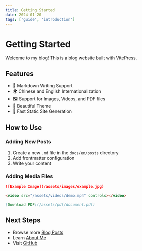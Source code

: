 ```yaml
---
title: Getting Started
date: 2024-01-20
tags: ['guide', 'introduction']
---
```


# Getting Started

Welcome to my blog! This is a blog website built with VitePress.

## Features

- 📝 Markdown Writing Support
- 🌍 Chinese and English Internationalization
- 🖼️ Support for Images, Videos, and PDF files
- 🎨 Beautiful Theme
- 🚀 Fast Static Site Generation

## How to Use

### Adding New Posts

1. Create a new `.md` file in the `docs/en/posts` directory
2. Add frontmatter configuration
3. Write your content

### Adding Media Files

```markdown
![Example Image](/assets/images/example.jpg)

<video src="/assets/videos/demo.mp4" controls></video>

[Download PDF](/assets/pdf/document.pdf)
```

## Next Steps

- Browse more [Blog Posts](/vitepress-blog/posts/)
- Learn [About Me](/vitepress-blog/about)
- Visit [GitHub](https://github.com)
